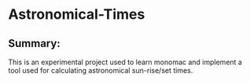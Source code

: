 # Astronomical-Times
## Summary:
This is an experimental project used to learn monomac and implement a tool used for calculating astronomical sun-rise/set times.
